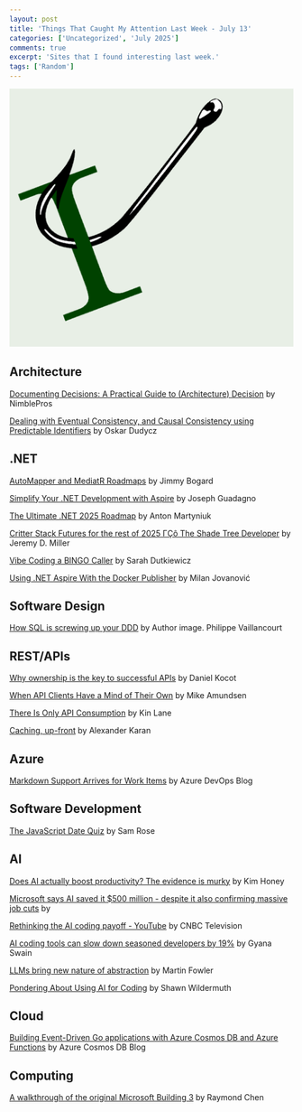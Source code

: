 ```yaml
---
layout: post
title: 'Things That Caught My Attention Last Week - July 13'
categories: ['Uncategorized', 'July 2025']
comments: true
excerpt: 'Sites that I found interesting last week.'
tags: ['Random']
---
```

![caught-my-i](../assets/caught-i.png)

<!-- ## Open-source
 -->
## Architecture

[Documenting Decisions: A Practical Guide to (Architecture) Decision](https://academy.nimblepros.com/p/documenting-decisions-a-practical-guide-to-architecture-decision-records) by NimblePros

[Dealing with Eventual Consistency, and Causal Consistency using Predictable Identifiers](https://www.architecture-weekly.com/p/dealing-with-eventual-consistency) by Oskar Dudycz

<!-- ## Presenting
 -->
## .NET

[AutoMapper and MediatR Roadmaps](https://www.jimmybogard.com/automapper-and-mediatr-roadmaps/) by Jimmy Bogard

[Simplify Your .NET Development with Aspire](https://www.josephguadagno.net/2025/07/08/simplify-your-dot-net-development-with-aspire) by Joseph Guadagno

[The Ultimate .NET 2025 Roadmap](https://antondevtips.com/roadmap/dotnet?utm_source=linkedin&utm_medium=social&utm_campaign=dotnet-roadmap-2025) by Anton Martyniuk

[Critter Stack Futures for the rest of 2025 ΓÇô The Shade Tree Developer](https://jeremydmiller.com/2025/07/11/critter-stack-futures-for-the-rest-of-2025/) by Jeremy D. Miller

[Vibe Coding a BINGO Caller](https://sadukie.com/2025/07/11/vibe-coding-bingo.html) by Sarah Dutkiewicz

[Using .NET Aspire With the Docker Publisher](https://www.milanjovanovic.tech/blog/using-dotnet-aspire-with-the-docker-publisher) by Milan Jovanović

<!-- ## Domain Driven Design

## DevOps
 -->
## Software Design

[How SQL is screwing up your DDD](https://blog.nimblepros.com/blogs/ddd-vs-sql/) by Author image.
Philippe Vaillancourt

<!-- ## Mobile

## Agile/Work Life
 -->
## REST/APIs

[Why ownership is the key to successful APIs](https://architecturalbytes.substack.com/p/why-ownership-is-the-key-to-successful?subscribe_prompt=free) by Daniel Kocot

[When API Clients Have a Mind of Their Own](https://mamund.substack.com/p/when-api-clients-have-a-mind-of-their) by Mike Amundsen

[There Is Only API Consumption](https://apievangelist.com/2025/07/07/there-is-only-api-consumption/) by Kin Lane

[Caching, up-front](https://apisyouwonthate.com/newsletter/design-for-caching-up-front/) by Alexander Karan

## Azure

[Markdown Support Arrives for Work Items](https://devblogs.microsoft.com/devops/markdown-support-arrives-for-work-items/) by Azure DevOps Blog

## Software Development

[The JavaScript Date Quiz](https://jsdate.wtf/) by Sam Rose

<!-- ## Windows

## Security
 -->
## AI

[Does AI actually boost productivity? The evidence is murky](https://theconversation.com/does-ai-actually-boost-productivity-the-evidence-is-murky-260690) by Kim Honey

[Microsoft says AI saved it $500 million - despite it also confirming massive job cuts](https://www.techradar.com/pro/microsoft-says-ai-saved-it-usd500-million-despite-it-also-confirming-massive-job-cuts) by 

[Rethinking the AI coding payoff - YouTube](https://www.youtube.com/watch?v=shOLHtyUaFg) by CNBC Television

[AI coding tools can slow down seasoned developers by 19%](https://www.infoworld.com/article/4020931/ai-coding-tools-can-slow-down-seasoned-developers-by-19.html) by Gyana Swain

[LLMs bring new nature of abstraction](https://martinfowler.com/articles/2025-nature-abstraction.html) by Martin Fowler

[Pondering About Using AI for Coding](https://blog.wildermuth.com/2025/07/01/pondering-about-using-ai-for-coding/) by Shawn Wildermuth

<!-- ## Social Media

## Online Tools

## Databases
 -->
## Cloud

[Building Event-Driven Go applications with Azure Cosmos DB and Azure Functions](https://devblogs.microsoft.com/cosmosdb/building-event-driven-go-applications-with-azure-cosmos-db-and-azure-functions/) by Azure Cosmos DB Blog

## Computing

[A walkthrough of the original Microsoft Building 3](https://devblogs.microsoft.com/oldnewthing/20250708-00/?p=111357) by Raymond Chen
